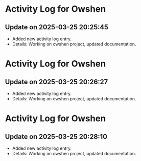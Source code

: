# Activity Log for Owshen

## Update on 2025-03-25 20:25:45
- Added new activity log entry.
- Details: Working on owshen project, updated documentation.

# Activity Log for Owshen

## Update on 2025-03-25 20:26:27
- Added new activity log entry.
- Details: Working on owshen project, updated documentation.

# Activity Log for Owshen

## Update on 2025-03-25 20:28:10
- Added new activity log entry.
- Details: Working on owshen project, updated documentation.

